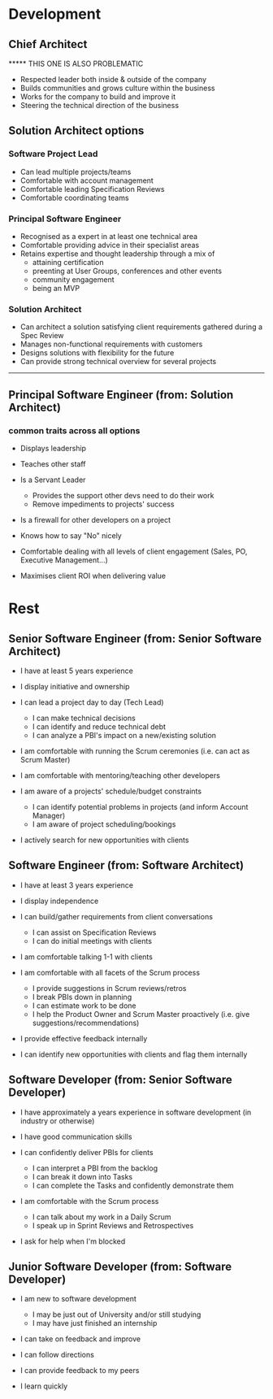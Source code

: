 # Development
 
## Chief Architect
***** THIS ONE IS ALSO PROBLEMATIC
- Respected leader both inside & outside of the company
- Builds communities and grows culture within the business
- Works for the company to build and improve it
- Steering the technical direction of the business

## Solution Architect options
### Software Project Lead
- Can lead multiple projects/teams
- Comfortable with account management
- Comfortable leading Specification Reviews
- Comfortable coordinating teams

### Principal Software Engineer

- Recognised as a expert in at least one technical area
- Comfortable providing advice in their specialist areas
- Retains expertise and thought leadership through a mix of
  - attaining certification
  - preenting at User Groups, conferences and other events
  - community engagement
  - being an MVP

### Solution Architect

- Can architect a solution satisfying client requirements gathered during a Spec Review
- Manages non-functional requirements with customers
- Designs solutions with flexibility for the future
- Can provide strong technical overview for several projects

------------------------------------------

## Principal Software Engineer (from: Solution Architect)
### common traits across all options   

- Displays leadership

- Teaches other staff
- Is a Servant Leader
    - Provides the support other devs need to do their work
    - Remove impediments to projects' success
- Is a firewall for other developers on a project
- Knows how to say "No" nicely
- Comfortable dealing with all levels of client engagement (Sales, PO, Executive Management...)
- Maximises client ROI when delivering value


# Rest

## Senior Software Engineer (from: Senior Software Architect)
- I have at least 5 years experience
- I display initiative and ownership

- I can lead a project day to day (Tech Lead)
    - I can make technical decisions 
    - I can identify and reduce technical debt
    - I can analyze a PBI's impact on a new/existing solution
- I am comfortable with running the Scrum ceremonies (i.e. can act as Scrum Master)
- I am comfortable with mentoring/teaching other developers 
- I am aware of a projects' schedule/budget constraints
    - I can identify potential problems in projects (and inform Account Manager)
    - I am aware of project scheduling/bookings 
- I actively search for new opportunities with clients 

## Software Engineer (from: Software Architect)
- I have at least 3 years experience
- I display independence

- I can build/gather requirements from client conversations
    - I can assist on Specification Reviews
    - I can do initial meetings with clients
- I am comfortable talking 1-1 with clients
- I am comfortable with all facets of the Scrum process 
    - I provide suggestions in Scrum reviews/retros
    - I break PBIs down in planning
    - I can estimate work to be done
    - I help the Product Owner and Scrum Master proactively (i.e. give suggestions/recommendations)
- I provide effective feedback internally
- I can identify new opportunities with clients and flag them internally

## Software Developer (from: Senior Software Developer)
- I have approximately a years experience in software development (in industry or otherwise)
- I have good communication skills

- I can confidently deliver PBIs for clients
    - I can interpret a PBI from the backlog
    - I can break it down into Tasks
    - I can complete the Tasks and confidently demonstrate them
- I am comfortable with the Scrum process 
    - I can talk about my work in a Daily Scrum
    - I speak up in Sprint Reviews and Retrospectives
- I ask for help when I'm blocked

## Junior Software Developer (from: Software Developer)
- I am new to software development
    - I may be just out of University and/or still studying
    - I may have just finished an internship 

- I can take on feedback and improve
- I can follow directions
- I can provide feedback to my peers
- I learn quickly